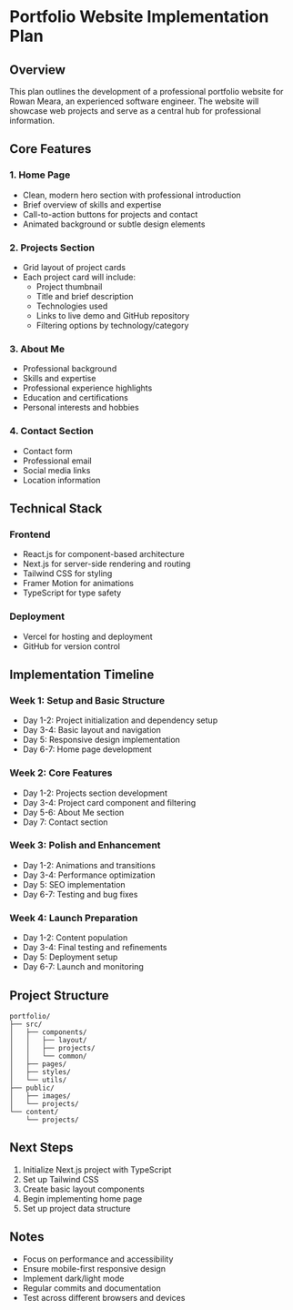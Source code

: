 # Portfolio Website Implementation Plan

## Overview
This plan outlines the development of a professional portfolio website for Rowan Meara, an experienced software engineer. The website will showcase web projects and serve as a central hub for professional information.

## Core Features

### 1. Home Page
- Clean, modern hero section with professional introduction
- Brief overview of skills and expertise
- Call-to-action buttons for projects and contact
- Animated background or subtle design elements

### 2. Projects Section
- Grid layout of project cards
- Each project card will include:
  - Project thumbnail
  - Title and brief description
  - Technologies used
  - Links to live demo and GitHub repository
  - Filtering options by technology/category

### 3. About Me
- Professional background
- Skills and expertise
- Professional experience highlights
- Education and certifications
- Personal interests and hobbies

### 4. Contact Section
- Contact form
- Professional email
- Social media links
- Location information

## Technical Stack

### Frontend
- React.js for component-based architecture
- Next.js for server-side rendering and routing
- Tailwind CSS for styling
- Framer Motion for animations
- TypeScript for type safety

### Deployment
- Vercel for hosting and deployment
- GitHub for version control

## Implementation Timeline

### Week 1: Setup and Basic Structure
- Day 1-2: Project initialization and dependency setup
- Day 3-4: Basic layout and navigation
- Day 5: Responsive design implementation
- Day 6-7: Home page development

### Week 2: Core Features
- Day 1-2: Projects section development
- Day 3-4: Project card component and filtering
- Day 5-6: About Me section
- Day 7: Contact section

### Week 3: Polish and Enhancement
- Day 1-2: Animations and transitions
- Day 3-4: Performance optimization
- Day 5: SEO implementation
- Day 6-7: Testing and bug fixes

### Week 4: Launch Preparation
- Day 1-2: Content population
- Day 3-4: Final testing and refinements
- Day 5: Deployment setup
- Day 6-7: Launch and monitoring

## Project Structure
```
portfolio/
├── src/
│   ├── components/
│   │   ├── layout/
│   │   ├── projects/
│   │   └── common/
│   ├── pages/
│   ├── styles/
│   └── utils/
├── public/
│   ├── images/
│   └── projects/
└── content/
    └── projects/
```

## Next Steps
1. Initialize Next.js project with TypeScript
2. Set up Tailwind CSS
3. Create basic layout components
4. Begin implementing home page
5. Set up project data structure

## Notes
- Focus on performance and accessibility
- Ensure mobile-first responsive design
- Implement dark/light mode
- Regular commits and documentation
- Test across different browsers and devices 